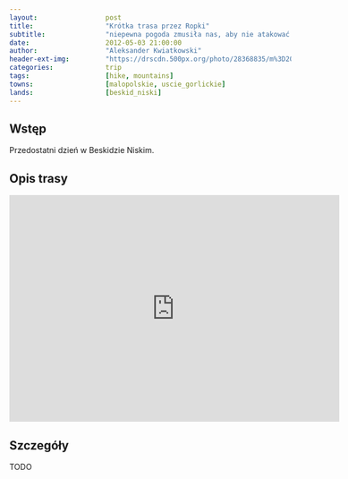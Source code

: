 ```yaml
---
layout:                 post
title:                  "Krótka trasa przez Ropki"
subtitle:               "niepewna pogoda zmusiła nas, aby nie atakować Lackowej"
date:                   2012-05-03 21:00:00
author:                 "Aleksander Kwiatkowski"
header-ext-img:         "https://drscdn.500px.org/photo/28368835/m%3D2048/a50fa801878e0e27ca17213391bee0bc"
categories:             trip
tags:                   [hike, mountains]
towns:                  [malopolskie, uscie_gorlickie]
lands:                  [beskid_niski]
---
```


Wstęp
-----

Przedostatni dzień w Beskidzie Niskim.

Opis trasy
----------

<iframe height='405' width='590' frameborder='0' allowtransparency='true' scrolling='no' src='https://www.strava.com/activities/167091753/embed/9db8353c65fb6e436ffbcb44b5dc432ecc1b9622'></iframe>

Szczegóły
---------

TODO